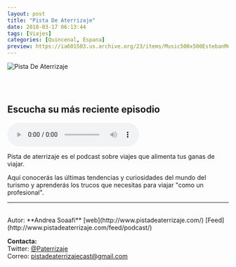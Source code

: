 ```yaml
---
layout: post
title: "Pista De Aterrizaje"
date: 2018-03-17 06:13:44
tags: [Viajes]
categories: [Quincenal, Espana]
preview: https://ia601503.us.archive.org/23/items/Music500x500EstebanMontoya/ItunesLogo300-AirBlueberry.jpg
---
```


![Pista De Aterrizaje](https://ia601503.us.archive.org/23/items/Music500x500EstebanMontoya/ItunesLogo500-AirBlueberry.jpg)

<br/>
<br/>

## Escucha su más reciente episodio

<!--reproductor-feed=http://www.pistadeaterrizaje.com/feed/podcast/-->
<!--reproductor-start-->
<audio id="audio" preload="auto" controls="" src="https://media.blubrry.com/pistadeaterrizaje/audioboom.com/posts/7068378.mp3"></audio>
<!--reproductor-end-->

Pista de aterrizaje es el podcast sobre viajes que alimenta tus ganas de viajar.

Aquí conocerás las últimas tendencias y curiosidades del mundo del turismo y aprenderás los trucos que necesitas para viajar "como un profesional".  

_ _ _
<br>
Autor: **Andrea Soaafi**  
[web](http://www.pistadeaterrizaje.com/)
[Feed](http://www.pistadeaterrizaje.com/feed/podcast/)  


**Contacta:**  
Twitter: [@Paterrizaje](https://twitter.com/Paterrizaje)  
Correo: [pistadeaterrizajecast@gmail.com](mailto:pistadeaterrizajecast@gmail.com)  
